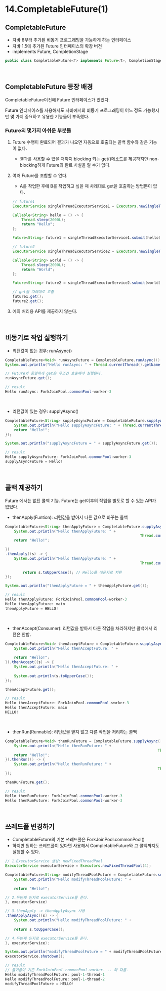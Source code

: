 # 14.CompletableFuture(1)

## CompletableFuture

- 자바 8부터 추가된 비동기 프로그래밍을 가능하게 하는 인터페이스
- 자바 1.5에 추가된 Future 인터페이스의 확장 버전
- implements Future, CompletionStage

```java
public class CompletableFuture<T> implements Future<T>, CompletionStage<T>
```
<br/>

## CompletableFuture 등장 배경

CompletableFuture이전에 Future 인터페이스가 있었다.

Future 인터페이스를 사용해서도 자바에서의 비동기 프로그래밍이 어느 정도 가능했지만 몇 가지 중요하고 유용한 기능들이 부족했다.

### Future의 몇가지 아쉬운 부분들

1. Future 수행이 완료되어 결과가 나오면 자동으로 호출되는 콜백 함수와 같은 기능이 없다.
    - 결과를 사용할 수 있을 때까지 blocking 되는 get()메소드를 제공하지만 non-blocking하게 Future의 완료 사실을 알 수가 없다.
2. 여러 Future를 조합할 수 없다.
    - A를 작업한 후에 B를 작업하고 싶을 때 차례대로 get을 호출하는 방법뿐이 없다.
    
    ```java
    // future1
    ExecutorService singleThreadExecutorService1 = Executors.newSingleThreadExecutor();
    
    Callable<String> hello = () -> {
        Thread.sleep(2000L);
        return "Hello";
    };
    
    Future<String> future1 = singleThreadExecutorService1.submit(hello);
    
    // future2
    ExecutorService singleThreadExecutorService2 = Executors.newSingleThreadExecutor();
    
    Callable<String> world = () -> {
        Thread.sleep(2000L);
        return "World";
    };
    
    Future<String> future2 = singleThreadExecutorService2.submit(world);
    
    // get을 차례대로 호출
    future1.get();
    future2.get();
    ```
    

3. 예외 처리용 API를 제공하지 않는다. 

<br/>

## 비동기로 작업 실행하기

- 리턴값이 없는 경우: runAsync()

```java
CompletableFuture<Void> runAsyncFuture = CompletableFuture.runAsync(() -> 
System.out.println("Hello runAsync: " + Thread.currentThread().getName()));

// Future와 동일하게 get은 무조건 호출해야 실행된다.
runAsyncFuture.get();

// result
Hello runAsync: ForkJoinPool.commonPool-worker-3
```
<br/>

- 리턴값이 있는 경우: supplyAsync()

```java
CompletableFuture<String> supplyAsyncFuture = CompletableFuture.supplyAsync(() -> {
    System.out.println("Hello supplyAsyncFuture: " + Thread.currentThread().getName());
    return "Hello!";
});

System.out.println("supplyAsyncFuture = " + supplyAsyncFuture.get());

// result
Hello supplyAsyncFuture: ForkJoinPool.commonPool-worker-3
supplyAsyncFuture = Hello!
```
<br/>

## 콜백 제공하기

Future 에서는 없던 콜백 기능. Future는 get이후의 작업을 별도로 할 수 있는 API가 없었다. 

- thenApply(Funtion): 리턴값을 받아서 다른 값으로 바꾸는 콜백

```java
CompletableFuture<String> thenApplyFuture = CompletableFuture.supplyAsync(() -> {
    System.out.println("Hello thenApplyFuture: " +
															 Thread.currentThread().getName());
    return "Hello!";

})
.thenApply((s) -> {
    System.out.println("Hello thenApplyFuture: " +
															 Thread.currentThread().getName());
    
		return s.toUpperCase(); // Hello를 대문자로 치환
});

System.out.println("thenApplyFuture = " + thenApplyFuture.get());

// result
Hello thenApplyFuture: ForkJoinPool.commonPool-worker-3
Hello thenApplyFuture: main
thenApplyFuture = HELLO!
```
<br/>

- thenAccept(Consumer): 리턴값을 받아서 다른 작업을 처리하지만 콜백에서 리턴은 안함.

```java
CompletableFuture<Void> thenAcceptFuture = CompletableFuture.supplyAsync(() -> {
    System.out.println("Hello thenAcceptFuture: " +
																		 Thread.currentThread().getName());
    return "Hello!";
}).thenAccept((s) -> {
    System.out.println("Hello thenAcceptFuture: " +
																		 Thread.currentThread().getName());
    System.out.println(s.toUpperCase());
});

thenAcceptFuture.get();

// result
Hello thenAcceptFuture: ForkJoinPool.commonPool-worker-3
Hello thenAcceptFuture: main
HELLO!
```
<br/>

- thenRun(Runnable): 리턴값을 받지 않고 다른 작업을 처리하는 콜백

```java
CompletableFuture<Void> thenRunFuture = CompletableFuture.supplyAsync(() -> {
    System.out.println("Hello thenRunFuture: " +
																	 Thread.currentThread().getName());
    return "Hello!";
}).thenRun(() -> {
    System.out.println("Hello thenRunFuture: " +
																	 Thread.currentThread().getName());
});

thenRunFuture.get();

// result
Hello thenRunFuture: ForkJoinPool.commonPool-worker-3
Hello thenRunFuture: ForkJoinPool.commonPool-worker-3
```
<br/>

## 쓰레드풀 변경하기

- CompletableFuture의 기본 쓰레드풀은 ForkJoinPool.commonPool()
- 하지만 원하는 쓰레드풀이 있다면 사용해서 CompletableFuture와 그 콜백까지도 실행할 수 있다.

```java
// 1.ExecutorService 생성: newFixedThreadPool 
ExecutorService executorService = Executors.newFixedThreadPool(4);

CompletableFuture<String> modifyThreadPoolFuture = CompletableFuture.supplyAsync(() -> {
    System.out.println("Hello modifyThreadPoolFuture: " +
																			 Thread.currentThread().getName());
    return "Hello!";

// 2.두번째 인자로 executorService를 준다.
}, executorService)

// 3.thenApply -> thenApplyAsync 사용
.thenApplyAsync((s) -> {
    System.out.println("Hello modifyThreadPoolFuture: " +
																			 Thread.currentThread().getName());
    return s.toUpperCase();

// 4.두번째 인자로 executorService를 준다.
}, executorService);

System.out.println("modifyThreadPoolFuture = " + modifyThreadPoolFuture.get());
executorService.shutdown();

// result
// 풀이름이 기존 ForkJoinPool.commonPool-worker- .. 와 다름.
Hello modifyThreadPoolFuture: pool-1-thread-1
Hello modifyThreadPoolFuture: pool-1-thread-2
modifyThreadPoolFuture = HELLO!
```